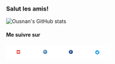 ### Salut les amis!
![Ousnan's GitHub stats](https://github-readme-stats.vercel.app/api?username=OusmanHamit&show_icons=true&hide=contribs,prs,prs&theme=radical)
#### Me suivre sur 
<p align='left'><a href="https://www.youtube.com/channel/UCE-613S-bsuLukwHDhnRxIA/?sub_confirmation=1"><img height="40" src="https://github.com/OusmanHamit/OusmanHamit/blob/main/youtube.png?row=true"></a><a href="https://www.linkedin.com/in/ousman-hamit-hassani/"><img height="40" src="https://github.com/OusmanHamit/OusmanHamit/blob/main/linkedin.png?row=true"></a><a href="https://www.facebook.com/groups/openclass4all"><img height="40" src="https://github.com/OusmanHamit/OusmanHamit/blob/main/facebook.png?row=true"></a><a href="https://twitter.com/openclass4all/"><img height="40" src="https://github.com/OusmanHamit/OusmanHamit/blob/main/twitter.png?row=true"></a></p>
